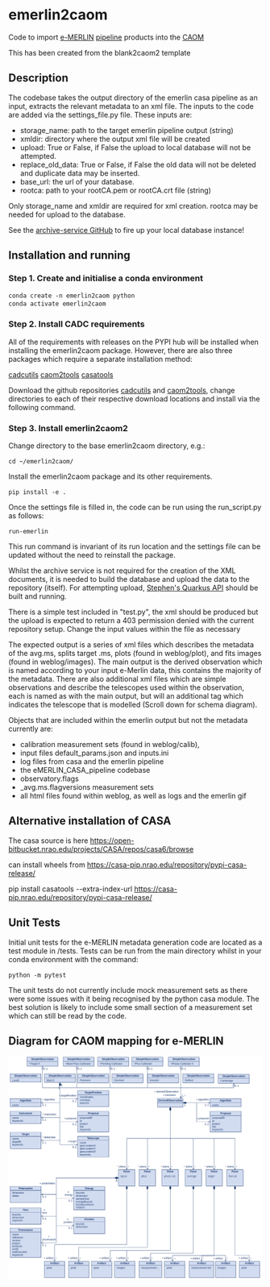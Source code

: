 # emerlin2caom

Code to import [e-MERLIN](https://www.e-merlin.ac.uk) [pipeline](https://github.com/e-merlin/eMERLIN_CASA_pipeline) products into the [CAOM](https://github.com/opencadc/caom2)

This has been created from the blank2caom2 template

## Description

The codebase takes the output directory of the emerlin casa pipeline as an input, extracts the relevant metadata to an
xml file.
The inputs to the code are added via the settings_file.py file. These inputs are:
- storage_name: path to the target emerlin pipeline output (string)
- xmldir: directory where the output xml file will be created
- upload: True or False, if False the upload to local database will not be attempted. 
- replace_old_data: True or False, if False the old data will not be deleted and duplicate data may be inserted.
- base_url: the url of your database. 
- rootca: path to your rootCA.pem or rootCA.crt file (string)

Only storage_name and xmldir are required for xml creation. rootca may be needed for upload to the database.

See the [archive-service GitHub](https://github.com/uksrc/archive-service) to fire up your local database instance! 

## Installation and running

### Step 1. Create and initialise a conda environment
```
conda create -n emerlin2caom python
conda activate emerlin2caom
```

### Step 2. Install CADC requirements
All of the requirements with releases on the PYPI hub will be installed when installing the emerlin2caom package.
However, there are also three packages which require a separate installation method:

[cadcutils](https://github.com/opencadc/cadctools/tree/main/cadcutils)
[caom2tools](https://github.com/opencadc/caom2tools/tree/CAOM25)
[casatools](https://pypi.org/project/casatools/)

Download the github repositories [cadcutils](https://github.com/opencadc/cadctools/tree/main/cadcutils) and 
[caom2tools](https://github.com/opencadc/caom2tools/tree/CAOM25), change directories to each of their respective download 
locations and install via the following command.

### Step 3. Install emerlin2caom2

Change directory to the base emerlin2caom directory, e.g.:

```commandline
cd ~/emerlin2caom/
```

Install the emerlin2caom package and its other requirements.

```
pip install -e . 
```

Once the settings file is filled in, the code can be run using the run_script.py as follows:

```commandline
run-emerlin
```

This run command is invariant of its run location and the settings file can be updated without the need to reinstall the 
package. 

Whilst the archive service is not required for the creation of the XML documents, it is needed to build the database and upload the data to 
the repository (itself). 
For attempting upload, [Stephen's Quarkus API](https://github.com/uksrc/archive-services) should be built and running. 


There is a simple test included in "test.py", the xml should be produced but the upload is expected to return a 403 
permission denied with the current repository setup. 
Change the input values within the file as necessary



The expected output is a series of xml files which describes the metadata of the avg.ms, splits target .ms, plots (found in weblog/plot),
and fits images (found in weblog/images). The main output is the derived observation which is named according to your 
input e-Merlin data, this contains the majority of the metadata. There are also additional xml files which are simple 
observations and describe the telescopes used within the observation, each is named as with the main output, but will an 
additional tag which indicates the telescope that is modelled (Scroll down for schema diagram). 

Objects that are included within the emerlin output but not the metadata currently are:
- calibration measurement sets (found in weblog/calib),
- input files default_params.json and inputs.ini
- log files from casa and the emerlin pipeline
- the eMERLIN_CASA_pipeline codebase
- observatory.flags
- _avg.ms.flagversions measurement sets
- all html files found within weblog, as well as logs and the emerlin gif



## Alternative installation of  CASA

The casa source is here
https://open-bitbucket.nrao.edu/projects/CASA/repos/casa6/browse

can install wheels from https://casa-pip.nrao.edu/repository/pypi-casa-release/

pip install casatools --extra-index-url https://casa-pip.nrao.edu/repository/pypi-casa-release/

## Unit Tests

Initial unit tests for the e-MERLIN metadata generation code are located as a test module in /tests.
Tests can be run from the main directory whilst in your conda environment with the command:
```
python -m pytest
```
The unit tests do not currently include mock measurement sets as there were some issues with it being recognised by the python casa module. The best solution is likely to include some small section of a measurement set which can still be read by the code.

## Diagram for CAOM mapping for e-MERLIN

![Alt text](images/emerlin_uml_diagram.png)
